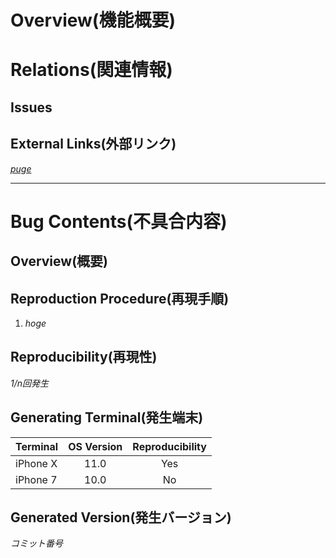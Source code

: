# Overview(機能概要)


# Relations(関連情報)


## Issues


## External Links(外部リンク)
*[puge](http://www.hoge.jp/)*

---
# Bug Contents(不具合内容)

## Overview(概要)


## Reproduction Procedure(再現手順)
1. *hoge*

## Reproducibility(再現性)
*1/n回発生*

## Generating Terminal(発生端末)
|Terminal|OS Version|Reproducibility|
|--|:--:|:--:|
|iPhone X|11.0|Yes|
|iPhone 7|10.0|No|

## Generated Version(発生バージョン)
*コミット番号*
